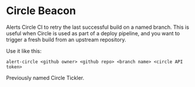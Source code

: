 # Circle Beacon

Alerts Circle CI to retry the last successful build on a named branch.
This is useful when Circle is used as part of a deploy pipeline, and
you want to trigger a fresh build from an upstream repository.

Use it like this:

    alert-circle <github owner> <github repo> <branch name> <circle API token>

Previously named Circle Tickler.